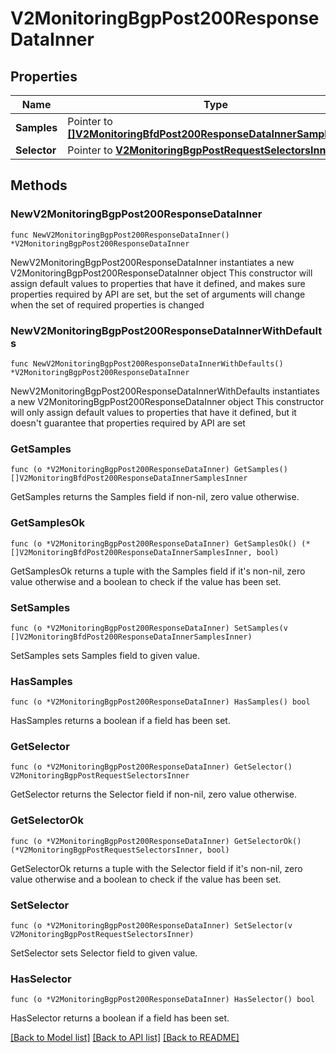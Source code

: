 # V2MonitoringBgpPost200ResponseDataInner

## Properties

Name | Type | Description | Notes
------------ | ------------- | ------------- | -------------
**Samples** | Pointer to [**[]V2MonitoringBfdPost200ResponseDataInnerSamplesInner**](V2MonitoringBfdPost200ResponseDataInnerSamplesInner.md) |  | [optional] 
**Selector** | Pointer to [**V2MonitoringBgpPostRequestSelectorsInner**](V2MonitoringBgpPostRequestSelectorsInner.md) |  | [optional] 

## Methods

### NewV2MonitoringBgpPost200ResponseDataInner

`func NewV2MonitoringBgpPost200ResponseDataInner() *V2MonitoringBgpPost200ResponseDataInner`

NewV2MonitoringBgpPost200ResponseDataInner instantiates a new V2MonitoringBgpPost200ResponseDataInner object
This constructor will assign default values to properties that have it defined,
and makes sure properties required by API are set, but the set of arguments
will change when the set of required properties is changed

### NewV2MonitoringBgpPost200ResponseDataInnerWithDefaults

`func NewV2MonitoringBgpPost200ResponseDataInnerWithDefaults() *V2MonitoringBgpPost200ResponseDataInner`

NewV2MonitoringBgpPost200ResponseDataInnerWithDefaults instantiates a new V2MonitoringBgpPost200ResponseDataInner object
This constructor will only assign default values to properties that have it defined,
but it doesn't guarantee that properties required by API are set

### GetSamples

`func (o *V2MonitoringBgpPost200ResponseDataInner) GetSamples() []V2MonitoringBfdPost200ResponseDataInnerSamplesInner`

GetSamples returns the Samples field if non-nil, zero value otherwise.

### GetSamplesOk

`func (o *V2MonitoringBgpPost200ResponseDataInner) GetSamplesOk() (*[]V2MonitoringBfdPost200ResponseDataInnerSamplesInner, bool)`

GetSamplesOk returns a tuple with the Samples field if it's non-nil, zero value otherwise
and a boolean to check if the value has been set.

### SetSamples

`func (o *V2MonitoringBgpPost200ResponseDataInner) SetSamples(v []V2MonitoringBfdPost200ResponseDataInnerSamplesInner)`

SetSamples sets Samples field to given value.

### HasSamples

`func (o *V2MonitoringBgpPost200ResponseDataInner) HasSamples() bool`

HasSamples returns a boolean if a field has been set.

### GetSelector

`func (o *V2MonitoringBgpPost200ResponseDataInner) GetSelector() V2MonitoringBgpPostRequestSelectorsInner`

GetSelector returns the Selector field if non-nil, zero value otherwise.

### GetSelectorOk

`func (o *V2MonitoringBgpPost200ResponseDataInner) GetSelectorOk() (*V2MonitoringBgpPostRequestSelectorsInner, bool)`

GetSelectorOk returns a tuple with the Selector field if it's non-nil, zero value otherwise
and a boolean to check if the value has been set.

### SetSelector

`func (o *V2MonitoringBgpPost200ResponseDataInner) SetSelector(v V2MonitoringBgpPostRequestSelectorsInner)`

SetSelector sets Selector field to given value.

### HasSelector

`func (o *V2MonitoringBgpPost200ResponseDataInner) HasSelector() bool`

HasSelector returns a boolean if a field has been set.


[[Back to Model list]](../README.md#documentation-for-models) [[Back to API list]](../README.md#documentation-for-api-endpoints) [[Back to README]](../README.md)


